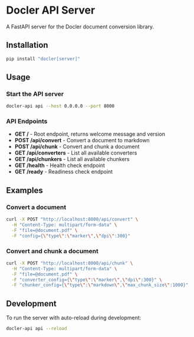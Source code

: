 # Docler API Server

A FastAPI server for the Docler document conversion library.

## Installation

```bash
pip install "docler[server]"
```

## Usage

### Start the API server

```bash
docler-api api --host 0.0.0.0 --port 8000
```

### API Endpoints

- **GET /** - Root endpoint, returns welcome message and version
- **POST /api/convert** - Convert a document to markdown
- **POST /api/chunk** - Convert and chunk a document
- **GET /api/converters** - List all available converters
- **GET /api/chunkers** - List all available chunkers
- **GET /health** - Health check endpoint
- **GET /ready** - Readiness check endpoint

## Examples

### Convert a document

```bash
curl -X POST "http://localhost:8000/api/convert" \
  -H "Content-Type: multipart/form-data" \
  -F "file=@document.pdf" \
  -F "config={\"type\":\"marker\",\"dpi\":300}"
```

### Convert and chunk a document

```bash
curl -X POST "http://localhost:8000/api/chunk" \
  -H "Content-Type: multipart/form-data" \
  -F "file=@document.pdf" \
  -F "converter_config={\"type\":\"marker\",\"dpi\":300}" \
  -F "chunker_config={\"type\":\"markdown\",\"max_chunk_size\":1000}"
```

## Development

To run the server with auto-reload during development:

```bash
docler-api api --reload
```
